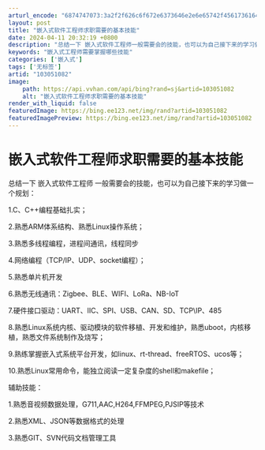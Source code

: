 ```yaml
---
arturl_encode: "6874747073:3a2f2f626c6f672e6373646e2e6e65742f45617361646f6e2f:61727469636c652f64657461696c732f313033303531303832"
layout: post
title: "嵌入式软件工程师求职需要的基本技能"
date: 2024-04-11 20:32:19 +0800
description: "总结一下 嵌入式软件工程师一般需要会的技能，也可以为自己接下来的学习做一个规划：1.C、C++编程基"
keywords: "嵌入式工程师需要掌握哪些技能"
categories: ['嵌入式']
tags: ['无标签']
artid: "103051082"
image:
    path: https://api.vvhan.com/api/bing?rand=sj&artid=103051082
    alt: "嵌入式软件工程师求职需要的基本技能"
render_with_liquid: false
featuredImage: https://bing.ee123.net/img/rand?artid=103051082
featuredImagePreview: https://bing.ee123.net/img/rand?artid=103051082
---
```


# 嵌入式软件工程师求职需要的基本技能

总结一下 嵌入式软件工程师 一般需要会的技能，也可以为自己接下来的学习做一个规划：

1.C、C++编程基础扎实；

2.熟悉ARM体系结构、熟悉Linux操作系统；

3.熟悉多线程编程，进程间通讯，线程同步

4.网络编程（TCP/IP、UDP、socket编程）；

5.熟悉单片机开发

6.熟悉无线通讯：Zigbee、BLE、WIFI、LoRa、NB-IoT

7.硬件接口驱动：UART、IIC、SPI、USB、CAN、SD、TCP\IP、485

8.熟悉Linux系统内核、驱动模块的软件移植、开发和维护，熟悉uboot，内核移植，熟悉文件系统制作及烧写；

9.熟练掌握嵌入式系统平台开发，如linux、rt-thread、freeRTOS、ucos等；

10.熟悉Linux常用命令，能独立阅读一定复杂度的shell和makefile；

辅助技能：

1.熟悉音视频数据处理，G711,AAC,H264,FFMPEG,PJSIP等技术

2.熟悉XML、JSON等数据格式的处理

3.熟悉GIT、SVN代码文档管理工具
